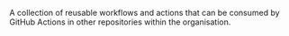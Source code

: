 A collection of reusable workflows and actions that can be consumed by GitHub Actions in other repositories within the organisation.